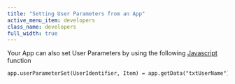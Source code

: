 ```yaml
---
title: "Setting User Parameters from an App"
active_menu_item: developers
class_name: developers
full_width: true
---
```



Your App can also set User Parameters by using the following [Javascript](../../../../../../scripting-apis/client-scripting-overview/scripting-with-javascript/index.htm) function

    app.userParameterSet(UserIdentifier, Item) = app.getData("txtUserName");
   

